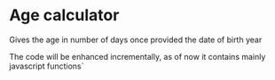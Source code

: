 # Age calculator
Gives the age in number of days once provided the date of birth year

The code will be enhanced incrementally, as of now it contains mainly javascript functions`